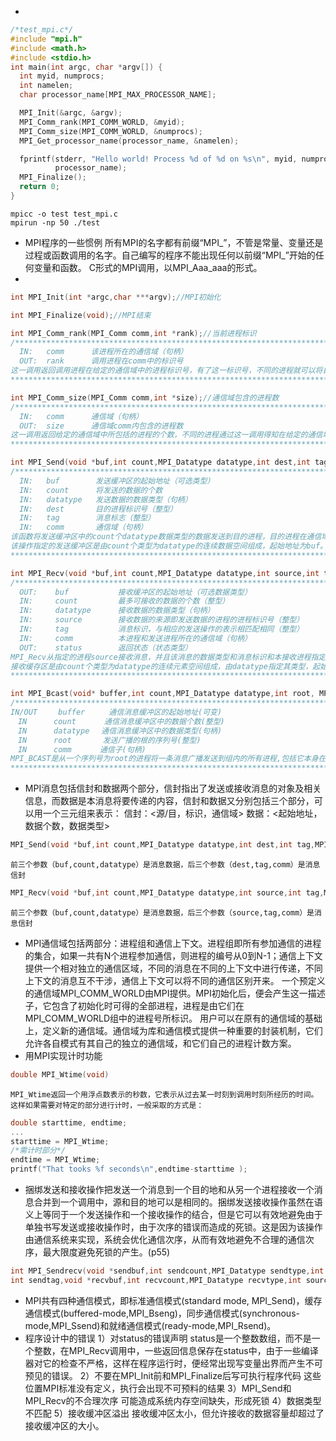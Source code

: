 +
```c
/*test_mpi.c*/
#include "mpi.h"
#include <math.h>
#include <stdio.h>
int main(int argc, char *argv[]) {
  int myid, numprocs;
  int namelen;
  char processor_name[MPI_MAX_PROCESSOR_NAME];

  MPI_Init(&argc, &argv);
  MPI_Comm_rank(MPI_COMM_WORLD, &myid);
  MPI_Comm_size(MPI_COMM_WORLD, &numprocs);
  MPI_Get_processor_name(processor_name, &namelen);

  fprintf(stderr, "Hello world! Process %d of %d on %s\n", myid, numprocs,
          processor_name);
  MPI_Finalize();
  return 0;
}

```
```shell
mpicc -o test test_mpi.c
mpirun -np 50 ./test
```
+ MPI程序的一些惯例
所有MPI的名字都有前缀“MPI_”，不管是常量、变量还是过程或函数调用的名字。自己编写的程序不能出现任何以前缀“MPI_”开始的任何变量和函数。
C形式的MPI调用，以MPI_Aaa_aaa的形式。
+
```c
int MPI_Init(int *argc,char ***argv);//MPI初始化

int MPI_Finalize(void);//MPI结束

int MPI_Comm_rank(MPI_Comm comm,int *rank);//当前进程标识
/*******************************************************************************
  IN:   comm      该进程所在的通信域（句柄）
  OUT:  rank      调用进程在comm中的标识号
这一调用返回调用进程在给定的通信域中的进程标识号，有了这一标识号，不同的进程就可以将自身和其它的进程区别开来，实现各进程的并行和协作
*******************************************************************************/

int MPI_Comm_size(MPI_Comm comm,int *size);//通信域包含的进程数
/*******************************************************************************
  IN:   comm      通信域（句柄）
  OUT:  size      通信域comm内包含的进程数
这一调用返回给定的通信域中所包括的进程的个数，不同的进程通过这一调用得知在给定的通信域中一共有多少个进程在并行执行
*******************************************************************************/

int MPI_Send(void *buf,int count,MPI_Datatype datatype,int dest,int tag,MPI_Comm comm);//消息发送
/*******************************************************************************
  IN:   buf        发送缓冲区的起始地址（可选类型）
  IN:   count      将发送的数据的个数
  IN:   datatype   发送数据的数据类型（句柄）
  IN:   dest       目的进程标识号（整型）
  IN:   tag        消息标志（整型）
  IN:   comm       通信域（句柄）
该函数将发送缓冲区中的count个datatype数据类型的数据发送到目的进程，目的进程在通信域中的标识号是dest，本次发送的消息标志是tag，使用这一标志，就可以把本次发送的消息和本进程向同一目的的进程发送的其他消息区别开来。
该操作指定的发送缓冲区是由count个类型为datatype的连续数据空间组成，起始地址为buf。其中datatype数据类型可以是MPI的预定义类型，也可以是 用户自定义的类型。通过使用不同的数据类型调用MPI_Send，可以发送不同的数据类型。
*******************************************************************************/

int MPI_Recv(void *buf,int count,MPI_Datatype datatype,int source,int tag,MPI_Comm comm,MPI_Satus *satus)
/*******************************************************************************
  OUT:    buf           接收缓冲区的起始地址（可选数据类型）
  IN:     count         最多可接收的数据的个数（整型）
  IN:     datatype      接收数据的数据类型（句柄）
  IN:     source        接收数据的来源即发送数据的进程的进程标识号（整型）
  IN:     tag           消息标识，与相应的发送操作的表示相匹配相同（整型）
  IN:     comm          本进程和发送进程所在的通信域（句柄）
  OUT:    status        返回状态（状态类型）
MPI_Recv从指定的进程source接收消息，并且该消息的数据类型和消息标识和本接收进程指定的datatype和tag相一致，接收到的消息所包含的数据元素的个数最多不能超过count。
接收缓存区是由count个类型为datatype的连续元素空间组成，由datatype指定其类型，起始地址为buf。接收到消息的长度必须小于或等于接收缓冲区的长度。
*******************************************************************************/

int MPI_Bcast(void* buffer,int count,MPI_Datatype datatype,int root, MPI_Comm comm)
/*******************************************************************************
IN/OUT　   buffer　　  通信消息缓冲区的起始地址(可变)
　IN　　　 count　  　 通信消息缓冲区中的数据个数(整型)
　IN 　　　datatype 　通信消息缓冲区中的数据类型(句柄)
　IN　　　 root　  　　发送广播的根的序列号(整型)
　IN 　　　comm   　　通信子(句柄)
MPI_BCAST是从一个序列号为root的进程将一条消息广播发送到组内的所有进程,包括它本身在内.调用时组内所有成员都使用同一个comm和root,其结果是将根的通信消息缓冲区中的消息拷贝到其他所有进程中去
*******************************************************************************/
```
+ MPI消息包括信封和数据两个部分，信封指出了发送或接收消息的对象及相关信息，而数据是本消息将要传递的内容，信封和数据又分别包括三个部分，可以用一个三元组来表示：
信封：<源/目，标识，通信域>
数据：<起始地址，数据个数，数据类型>
```c
MPI_Send(void *buf,int count,MPI_Datatype datatype,int dest,int tag,MPI_Comm comm)
```
    前三个参数（buf,count,datatype）是消息数据，后三个参数（dest,tag,comm）是消息信封
```c
MPI_Recv(void *buf,int count,MPI_Datatype datatype,int source,int tag,MPI_Comm comm,MPI_Satus *satus)
```
    前三个参数（buf,count,datatype）是消息数据，后三个参数（source,tag,comm）是消息信封
+ MPI通信域包括两部分：进程组和通信上下文。进程组即所有参加通信的进程的集合，如果一共有N个进程参加通信，则进程的编号从0到N-1；通信上下文提供一个相对独立的通信区域，不同的消息在不同的上下文中进行传递，不同上下文的消息互不干涉，通信上下文可以将不同的通信区别开来。
一个预定义的通信域MPI_COMM_WORLD由MPI提供。MPI初始化后，便会产生这一描述子，它包含了初始化时可得的全部进程，进程是由它们在MPI_COMM_WORLD组中的进程号所标识。
用户可以在原有的通信域的基础上，定义新的通信域。通信域为库和通信模式提供一种重要的封装机制，它们允许各自模式有其自己的独立的通信域，和它们自己的进程计数方案。
+ 用MPI实现计时功能
```c
double MPI_Wtime(void)
```
    MPI_Wtime返回一个用浮点数表示的秒数，它表示从过去某一时刻到调用时刻所经历的时间。这样如果需要对特定的部分进行计时，一般采取的方式是：
```c
double starttime, endtime;
...
starttime = MPI_Wtime;
/*需计时部分*/
endtime = MPI_Wtime;
printf("That tooks %f seconds\n",endtime-starttime );
```
+ 捆绑发送和接收操作把发送一个消息到一个目的地和从另一个进程接收一个消息合并到一个调用中，源和目的地可以是相同的。捆绑发送接收操作虽然在语义上等同于一个发送操作和一个接收操作的结合，但是它可以有效地避免由于单独书写发送或接收操作时，由于次序的错误而造成的死锁。这是因为该操作由通信系统来实现，系统会优化通信次序，从而有效地避免不合理的通信次序，最大限度避免死锁的产生。(p55)
```c
int MPI_Sendrecv(void *sendbuf,int sendcount,MPI_Datatype sendtype,int dest,
int sendtag,void *recvbuf,int recvcount,MPI_Datatype recvtype,int source, int recvtag,MPI_Comm comm,MPI_Satus *status)
```
+ MPI共有四种通信模式，即标准通信模式(standard mode, MPI_Send)，缓存通信模式(buffered-mode,MPI_Bseng)，同步通信模式(synchronous-mode,MPI_Ssend)和就绪通信模式(ready-mode,MPI_Rsend)。
+ 程序设计中的错误
1）对status的错误声明
status是一个整数数组，而不是一个整数，在MPI_Recv调用中，一些返回信息保存在status中，由于一些编译器对它的检查不严格，这样在程序运行时，便经常出现写变量出界而产生不可预见的错误。
2）不要在MPI_Init前和MPI_Finalize后写可执行程序代码
这些位置MPI标准没有定义，执行会出现不可预料的结果
3）MPI_Send和MPI_Recv的不合理次序
可能造成系统内存空间缺失，形成死锁
4）数据类型不匹配
5）接收缓冲区溢出
接收缓冲区太小，但允许接收的数据容量却超过了接收缓冲区的大小。
